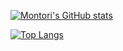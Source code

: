 [![Montori's GitHub stats](https://github-readme-stats.vercel.app/api?username=Montori&count_private=true&show_icons=true&theme=dracula)](https://github.com/anuraghazra/github-readme-stats)


[![Top Langs](https://github-readme-stats.vercel.app/api/top-langs/?username=Montori&layout=compact&theme=dracula)](https://github.com/anuraghazra/github-readme-stats)
